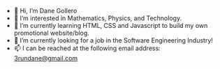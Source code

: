- 👋 Hi, I’m Dane Gollero
- 👀 I’m interested in Mathematics, Physics, and Technology.
- 🌱 I’m currently learning HTML, CSS and Javascript to build my own promotional website/blog.
- 💞️ I’m currently looking for a job in the Software Engineering Industry!
- 📫 I can be reached at the following email address: 3rundane@gmail.com

<!---
3rundane/3rundane is a ✨ special ✨ repository because its `README.md` (this file) appears on your GitHub profile.
You can click the Preview link to take a look at your changes.
--->
